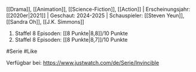 
[[Drama]], [[Animation]], [[Science-Fiction]], [[Action]] | Erscheinungsjahr: [[2020er|2021]] | Geschaut: 2024-2025 | Schauspieler: [[Steven Yeun]], [[Sandra Oh]], [[J.K. Simmons]] 

1. Staffel 8 Episoden: [[8 Punkte|8,8]]/10 Punkte
2. Staffel 8 Episoden: [[8 Punkte|8,7]]/10 Punkte


#Serie #Like

Verfügbar bei: https://www.justwatch.com/de/Serie/Invincible